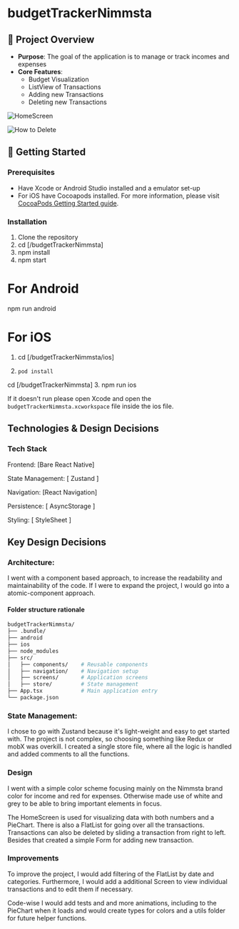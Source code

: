 # budgetTrackerNimmsta

## 📖 Project Overview

- **Purpose**: The goal of the application is to manage or track incomes and expenses
- **Core Features**:
  - Budget Visualization
  - ListView of Transactions
  - Adding new Transactions
  - Deleting new Transactions

![HomeScreen](./docs//Simulator%20Screenshot%20-%20iPhone%2014%20-%202025-03-06%20at%2015.44.01.png)

![How to Delete](./docs/Simulator%20Screenshot%20-%20iPhone%2014%20-%202025-03-06%20at%2016.41.53.png)

## 🚀 Getting Started

### Prerequisites

- Have Xcode or Android Studio installed and a emulator set-up
- For iOS have Cocoapods installed. For more information, please visit [CocoaPods Getting Started guide](https://guides.cocoapods.org/using/getting-started.html).

### Installation

1. Clone the repository
2. cd [/budgetTrackerNimmsta]
3. npm install
4. npm start

# For Android
npm run android

# For iOS

1. cd [/budgetTrackerNimmsta/ios]
2. ```
   pod install
   ```
cd [/budgetTrackerNimmsta]
3. npm run ios

If it doesn't run please open Xcode and open the `` budgetTrackerNimmsta.xcworkspace `` file inside the ios file. 

## Technologies & Design Decisions

### Tech Stack

Frontend: [Bare React Native]

State Management: [ Zustand ]

Navigation: [React Navigation]

Persistence: [ AsyncStorage ]

Styling: [ StyleSheet ]

## Key Design Decisions

### Architecture:

I went with a component based approach, to increase the readability and maintainability of the code. If I were to expand the project, I would go into a atomic-component approach. 

#### Folder structure rationale


```bash
budgetTrackerNimmsta/
├── .bundle/   
├── android
├── ios
├── node_modules       
├── src/
│   ├── components/    # Reusable components
│   ├── navigation/    # Navigation setup
│   ├── screens/       # Application screens
│   ├── store/         # State management
├── App.tsx            # Main application entry
└── package.json
```

### State Management:

I chose to go with Zustand because it's light-weight and easy to get started with. The project is not complex, so choosing something like Redux or mobX was overkill.
I created a single store file, where all the logic is handled and added comments to all the functions. 

### Design

I went with a simple color scheme focusing mainly on the Nimmsta brand color for income and red for expenses. Otherwise made use of white and grey to be able to bring important elements in focus. 

The HomeScreen is used for visualizing data with both numbers and a PieChart. There is also a FlatList for going over all the transactions. Transactions can also be deleted by sliding a transaction from right to left. 
Besides that created a simple Form for adding new transaction. 

### Improvements  

To improve the project, I would add filtering of the FlatList by date and categories. Furthermore, I would add a additional Screen to view individual transactions and to edit them if necessary. 

Code-wise I would add tests and and more animations, including to the PieChart when it loads and would create types for colors and a utils folder for future helper functions. 



